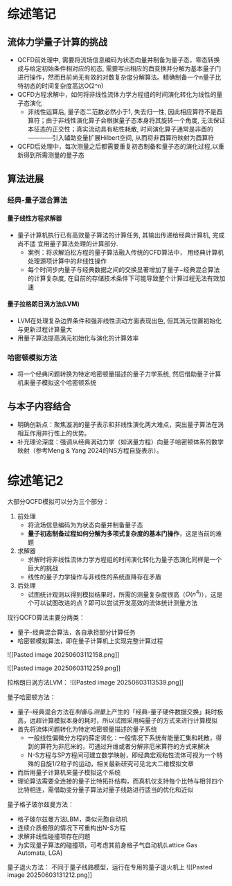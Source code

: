 # 综述笔记

## 流体力学量子计算的挑战

- QCFD前处理中, 需要将流场信息编码为状态向量并制备为量子态，零态转换成与给定初始条件相对应的初态, 需要写出相应的酉变换并分解为基本量子门进行操作，然而目前尚无有效的对数复杂度分解算法。精确制备一个n量子比特初态的时间复杂度高达O(2^n)
- QCFD方程求解中，如何将非线性流体力学方程组的时间演化转化为线性的量子态演化
  - 非线性运算后, 量子态二范数必然小于1, 失去归一性, 因此相应算符不是酉算符；由于非线性演化算子会根据量子态本身将其旋转一个角度, 无法保证本征态的正交性；真实流动具有粘性耗散, 时间演化算子通常是非酉的————引入辅助变量扩展Hilbert空间, 从而将非酉算符映射为酉算符
- QCFD后处理中，每次测量之后都需要重复初态制备和量子态的演化过程,以重新得到所需测量的量子态

## 算法进展

### 经典-量子混合算法

#### 量子线性方程求解器

- 量子计算机执行已有高效量子算法的计算任务, 其输出传递给经典计算机, 完成尚不适
宜用量子算法处理的计算部分.
  - 案例：将求解泊松方程的量子算法融入传统的CFD算法中， 用经典计算机处理源项计算中的非线性操作
  - 每个时间步内量子与经典数据之间的交换显著增加了量子−经典混合算法的计算复杂度, 在目前的存储技术条件下可能导致整个计算过程无法有效加速

#### 量子拉格朗日涡方法(LVM)

- LVM在处理复杂边界条件和强非线性流动方面表现出色, 但其涡元位置初始化与更新过程计算量大
- 用量子算法提高涡元初始化与演化的计算效率

### 哈密顿模拟方法

- 将一个经典问题转换为特定哈密顿量描述的量子力学系统, 然后借助量子计算机来量子模拟这个哈密顿系统

## 与本子内容结合

- 明确创新点：聚焦漩涡的量子表示和非线性演化两大难点，突出量子算法在涡相互作用并行性上的优势。
- 补充理论深度：强调从经典涡动力学（如涡量方程）向量子哈密顿体系的数学映射（参考Meng & Yang 2024的NS方程自旋表示）。

# 综述笔记2

大部分QCFD模拟可以分为三个部分：
1. 前处理
	- 将流场信息编码为为状态向量并制备量子态
	- **量子初态制备过程如何分解为多项式复杂度的基本门操作**，这是当前的难题
2. 求解器
	- 求解时将非线性流体力学方程组的时间演化转化为量子态演化同样是一个巨大的挑战
	- 线性的量子力学操作与非线性的系统直降存在矛盾
3. 后处理
	- 试图统计观测以得到模拟结果时，所需的测量复杂度很高（$O(n^4)$），这是个可以试图改进的点？即可以尝试开发高效的流体统计测量方法

现行QCFD算法主要分两类：
- 量子-经典混合算法，各自承担部分计算任务
- 哈密顿模拟算法，即在量子计算机上实现完整计算过程

![[Pasted image 20250603112158.png]]

![[Pasted image 20250603112259.png]]

拉格朗日涡方法LVM：
![[Pasted image 20250603113539.png]]

量子哈密顿方法：
- 量子-经典混合方法在*制备*与*测量*上产生的「经典-量子硬件数据交换」耗时极高，远超计算模拟本身的耗时，所以试图采用纯量子的方式来进行计算模拟
- 首先将流体问题转化为特定哈密顿量描述的量子系统
	- 一般线性偏微分方程的薛定谔化：一般情况下系统有能量汇集和耗散，得到的算符为非厄米的，可通过升维或者分解非厄米算符的方式来解决
	- N-S方程与SP方程间可建立数学映射，即经典宏观粘性流体可视为一个特殊的自旋1/2粒子的运动，相关最新研究可见北大二维模拟文章
- 而后用量子计算机来量子模拟这个系统
- 理论算法需要全连接的量子比特拓扑结构，而真机仅支持每个比特与相邻四个比特相连，需借助变分量子算法对量子线路进行适当的优化和近似

量子格子玻尔兹曼方法：
- 格子玻尔兹曼方法LBM，类似元胞自动机
- 连续介质极限的情况下可重构出N-S方程
- 求解非线性碰撞项存在问题
- 为实现量子算法的碰撞项，可考虑其前身格子气自动机(Lattice Gas Automata, LGA)

量子退火方法：
不同于量子线路模型，运行在专用的量子退火机上
![[Pasted image 20250603131212.png]]
